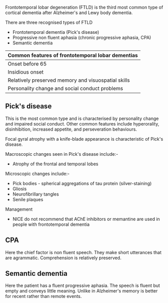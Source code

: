 Frontotemporal lobar degeneration (FTLD) is the third most common type of cortical dementia after Alzheimer's and Lewy body dementia.   
  
There are three recognised types of FTLD  
* Frontotemporal dementia (Pick's disease)
* Progressive non fluent aphasia (chronic progressive aphasia, CPA)
* Semantic dementia

  


| **Common features of frontotemporal lobar dementias** |
| --- |
| Onset before 65 |
| Insidious onset |
| Relatively preserved memory and visuospatial skills |
| Personality change and social conduct problems |

  
Pick's disease
--------------

  
This is the most common type and is characterised by personality change and impaired social conduct. Other common features include hyperorality, disinhibition, increased appetite, and perseveration behaviours.  
  
Focal gyral atrophy with a knife\-blade appearance is characteristic of Pick's disease.  
  
Macroscopic changes seen in Pick's disease include:\-  
* Atrophy of the frontal and temporal lobes

  
Microscopic changes include:\-  
* Pick bodies \- spherical aggregations of tau protein (silver\-staining)
* Gliosis
* Neurofibrillary tangles
* Senile plaques

  
Management  
* NICE do not recommend that AChE inhibitors or memantine are used in people with frontotemporal dementia

  
CPA
---

  
Here the chief factor is non fluent speech. They make short utterances that are agrammatic. Comprehension is relatively preserved.  
  
Semantic dementia
-----------------

  
Here the patient has a fluent progressive aphasia. The speech is fluent but empty and conveys little meaning. Unlike in Alzheimer's memory is better for recent rather than remote events.